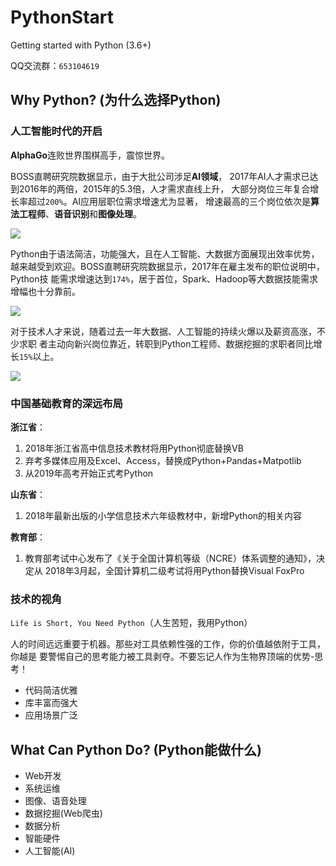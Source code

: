 # PythonStart
Getting started with Python (3.6+)

QQ交流群：`653104619`

## Why Python? (为什么选择Python)

### 人工智能时代的开启

**AlphaGo**连败世界围棋高手，震惊世界。

BOSS直聘研究院数据显示，由于大批公司涉足**AI领域**，
2017年AI人才需求已达到2016年的两倍，2015年的5.3倍，人才需求直线上升，
大部分岗位三年复合增长率超过`200%`。AI应用层职位需求增速尤为显著，
增速最高的三个岗位依次是**算法工程师**、**语音识别**和**图像处理**。

![](https://raw.githubusercontent.com/leven-cn/PythonStart/v0.0.1/figures/fig-0001.png)

Python由于语法简洁，功能强大，且在人工智能、大数据方面展现出效率优势，
越来越受到欢迎。BOSS直聘研究院数据显示，2017年在雇主发布的职位说明中，Python技
能需求增速达到`174%`，居于首位，Spark、Hadoop等大数据技能需求增幅也十分靠前。

![](https://raw.githubusercontent.com/leven-cn/PythonStart/v0.0.1/figures/fig-0002.png)

对于技术人才来说，随着过去一年大数据、人工智能的持续火爆以及薪资高涨，不少求职
者主动向新兴岗位靠近，转职到Python工程师、数据挖掘的求职者同比增长`15%`以上。

![](https://raw.githubusercontent.com/leven-cn/PythonStart/v0.0.1/figures/fig-0003.png)

### 中国基础教育的深远布局

**浙江省**：

1. 2018年浙江省高中信息技术教材将用Python彻底替换VB
2. 弃考多媒体应用及Excel、Access，替换成Python+Pandas+Matpotlib
3. 从2019年高考开始正式考Python

**山东省**：

1. 2018年最新出版的小学信息技术六年级教材中，新增Python的相关内容

**教育部**：

1. 教育部考试中心发布了《关于全国计算机等级（NCRE）体系调整的通知》，决定从
2018年3月起，全国计算机二级考试将用Python替换Visual FoxPro

### 技术的视角

`Life is Short, You Need Python`（人生苦短，我用Python）

人的时间远远重要于机器。那些对工具依赖性强的工作，你的价值越依附于工具，你越是
要警惕自己的思考能力被工具剥夺。不要忘记人作为生物界顶端的优势-思考！

- 代码简洁优雅
- 库丰富而强大
- 应用场景广泛

## What Can Python Do? (Python能做什么)

- Web开发
- 系统运维
- 图像、语音处理
- 数据挖掘(Web爬虫)
- 数据分析
- 智能硬件
- 人工智能(AI)

